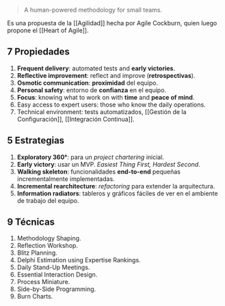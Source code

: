 >A human-powered methodology for small teams.

Es una propuesta de la [[Agilidad]] hecha por Agile Cockburn, quien luego propone el [[Heart of Agile]].

## 7 Propiedades

1. **Frequent delivery**: automated tests and **early victories**.
2. **Reflective improvement**: reflect and improve (**retrospectivas**).
3. **Osmotic communication**: **proximidad** del equipo.
4. **Personal safety**: entorno de **confianza** en el equipo.
5. **Focus**: knowing what to work on with **time** and **peace of mind**.
6. Easy access to expert users: those who know the daily operations.
7. Technical environment: tests automatizados, [[Gestión de la Configuración]], [[Integración Continua]].

## 5 Estrategias

1. **Exploratory 360°**: para un *project chartering* inicial.
2. **Early victory**: usar un MVP. *Easiest Thing First, Hardest Second*.
3. **Walking skeleton**: funcionalidades **end-to-end** pequeñas incrementalmente implementadas.
4. **Incremental rearchitecture**: *refactoring* para extender la arquitectura.
5. **Information radiators**: tableros y gráficos fáciles de ver en el ambiente de trabajo del equipo.

## 9 Técnicas

1. Methodology Shaping.
2. Reflection Workshop.
3. Blitz Planning.
4. Delphi Estimation using Expertise Rankings.
5. Daily Stand-Up Meetings.
6. Essential Interaction Design.
7. Process Miniature.
8. Side-by-Side Programming.
9. Burn Charts.
